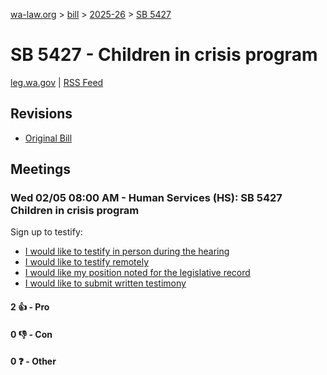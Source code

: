 [wa-law.org](/) > [bill](/bill/) > [2025-26](/bill/2025-26/) > [SB 5427](/bill/2025-26/sb/5427/)

# SB 5427 - Children in crisis program
[leg.wa.gov](https://app.leg.wa.gov/billsummary?BillNumber=5427&Year=2025&Initiative=false) | [RSS Feed](./rss.xml)

## Revisions
* [Original Bill](1/)

## Meetings
### Wed 02/05 08:00 AM - Human Services (HS): SB 5427 Children in crisis program
Sign up to testify:
* [I would like to testify in person during the hearing](https://app.leg.wa.gov/csi/Testifier/Add?chamber=House&mId=32695&aId=162801&caId=25271&tId=1)
* [I would like to testify remotely](https://app.leg.wa.gov/csi/Testifier/Add?chamber=House&mId=32695&aId=162801&caId=25271&tId=2)
* [I would like my position noted for the legislative record](https://app.leg.wa.gov/csi/Testifier/Add?chamber=House&mId=32695&aId=162801&caId=25271&tId=3)
* [I would like to submit written testimony](https://app.leg.wa.gov/csi/Testifier/Add?chamber=House&mId=32695&aId=162801&caId=25271&tId=4)

#### 2 👍 - Pro

#### 0 👎 - Con

#### 0 ❓ - Other
